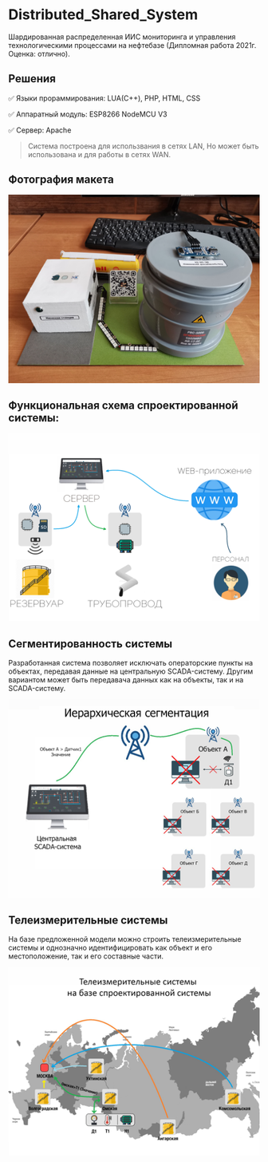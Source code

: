 # Distributed_Shared_System
Шардированная распределенная ИИС мониторинга и управления технологическими процессами на нефтебазе (Дипломная работа 2021г. Оценка: отлично).

## Решения

:white_check_mark: Языки прораммирования: LUA(С++), PHP, HTML, CSS

:white_check_mark: Аппаратный модуль: ESP8266 NodeMCU V3

:white_check_mark: Сервер: Apache


> Система построена для использвания в сетях LAN,
> Но может быть использована и для работы в сетях WAN.

## Фотография макета

![alt text](https://github.com/AlbertSadykovOfficial/Distributed_Shared_System/blob/main/SCREENSHOTS/prototype/Front.jpg) 


## Функциональная схема спроектированной системы:

![alt text](https://github.com/AlbertSadykovOfficial/Distributed_Shared_System/blob/main/SCREENSHOTS/prototype/functional.png)


## Сегментированность системы
Разработанная система позволяет исключать операторские пункты на объектах, передавая данные на центральную SCADA-систему. Другим вариантом может быть передавача данных как на объекты, так и на SCADA-систему.

![alt text](https://github.com/AlbertSadykovOfficial/Distributed_Shared_System/blob/main/SCREENSHOTS/prototype/segmentation.jpg)


## Телеизмерительные системы

На базе предложенной модели можно строить телеизмерительные системы и однозначно идентифицировать как объект и его местоположение, так и его составные части.

![alt text](https://github.com/AlbertSadykovOfficial/Distributed_Shared_System/blob/main/SCREENSHOTS/prototype/tele.jpg)